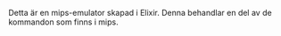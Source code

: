 Detta är en mips-emulator skapad i Elixir. Denna behandlar en del av de kommandon som finns i mips.
